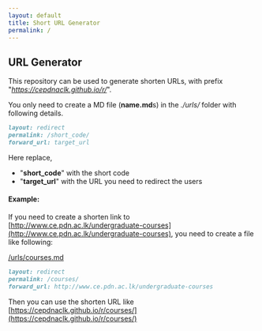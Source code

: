 ```yaml
---
layout: default
title: Short URL Generator
permalink: /
---
```

## URL Generator

This repository can be used to generate shorten URLs, with prefix "*https://cepdnaclk.github.io/r/*".

You only need to create a MD file (**name.md**s) in the *./urls/* folder with following details.

```md   
layout: redirect
permalink: /short_code/
forward_url: target_url
```

Here replace,
- "**short_code**" with the short code
- "**target_url**" with the URL you need to redirect the users



#### Example:
If you need to create a shorten link to [http://www.ce.pdn.ac.lk/undergraduate-courses](http://www.ce.pdn.ac.lk/undergraduate-courses), you need to create a file like following:

<u>/urls/courses.md</u>
```md
layout: redirect
permalink: /courses/
forward_url: http://www.ce.pdn.ac.lk/undergraduate-courses
```

Then you can use the shorten URL like [https://cepdnaclk.github.io/r/courses/](https://cepdnaclk.github.io/r/courses/)
